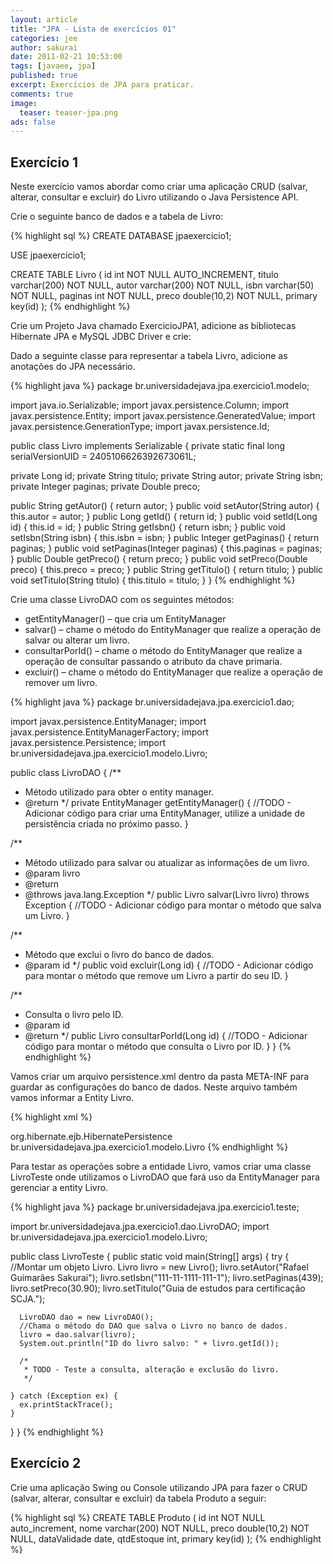 ```yaml
---
layout: article
title: "JPA - Lista de exercícios 01"
categories: jee
author: sakurai
date: 2011-02-21 10:53:00
tags: [javaee, jpa]
published: true
excerpt: Exercícios de JPA para praticar.
comments: true
image:
  teaser: teaser-jpa.png
ads: false
---
```


## Exercício 1

Neste exercício vamos abordar como criar uma aplicação CRUD (salvar, alterar, consultar e excluir) do Livro utilizando o Java Persistence API.

Crie o seguinte banco de dados e a tabela de Livro:

{% highlight sql %}
CREATE DATABASE jpaexercicio1;

USE jpaexercicio1;

CREATE TABLE Livro (
  id int NOT NULL AUTO_INCREMENT,
  titulo varchar(200) NOT NULL,
  autor varchar(200) NOT NULL,
  isbn varchar(50) NOT NULL,
  paginas int NOT NULL,
  preco double(10,2) NOT NULL,
  primary key(id)
);
{% endhighlight %}

Crie um Projeto Java chamado ExercicioJPA1, adicione as bibliotecas Hibernate JPA e MySQL JDBC Driver e crie:

Dado a seguinte classe para representar a tabela Livro, adicione as anotações do JPA necessário.

{% highlight java %}
package br.universidadejava.jpa.exercicio1.modelo;

import java.io.Serializable;
import javax.persistence.Column;
import javax.persistence.Entity;
import javax.persistence.GeneratedValue;
import javax.persistence.GenerationType;
import javax.persistence.Id;

public class Livro implements Serializable {
  private static final long serialVersionUID = 2405106626392673061L;

  private Long id;
  private String titulo;
  private String autor;
  private String isbn;
  private Integer paginas;
  private Double preco;

  public String getAutor() {
    return autor;
  }
  public void setAutor(String autor) {
    this.autor = autor;
  }
  public Long getId() {
    return id;
  }
  public void setId(Long id) {
    this.id = id;
  }
  public String getIsbn() {
    return isbn;
   }
  public void setIsbn(String isbn) {
    this.isbn = isbn;
  }
  public Integer getPaginas() {
    return paginas;
  }
  public void setPaginas(Integer paginas) {
    this.paginas = paginas;
  }
  public Double getPreco() {
    return preco;
  }
  public void setPreco(Double preco) {
    this.preco = preco;
  }
  public String getTitulo() {
    return titulo;
  }
  public void setTitulo(String titulo) {
    this.titulo = titulo;
  }
}
{% endhighlight %}

Crie uma classe LivroDAO com os seguintes métodos:

* getEntityManager() – que cria um EntityManager
* salvar() – chame o método do EntityManager que realize a operação de salvar ou alterar um livro.
* consultarPorId() – chame o método do EntityManager que realize a operação de consultar passando o atributo da chave primaria.
* excluir() – chame o método do EntityManager que realize a operação de remover um livro.

{% highlight java %}
package br.universidadejava.jpa.exercicio1.dao;

import javax.persistence.EntityManager;
import javax.persistence.EntityManagerFactory;
import javax.persistence.Persistence;
import br.universidadejava.jpa.exercicio1.modelo.Livro;

public class LivroDAO {
  /**
   * Método utilizado para obter o entity manager.
   * @return
   */
  private EntityManager getEntityManager() {
    //TODO - Adicionar código para criar uma EntityManager, utilize a unidade de persistência criada no próximo passo.
  }

  /**
   * Método utilizado para salvar ou atualizar as informações de um livro.
   * @param livro
   * @return
   * @throws java.lang.Exception
   */
  public Livro salvar(Livro livro) throws Exception {
    //TODO - Adicionar código para montar o método que salva um Livro.
  }

  /**
   * Método que exclui o livro do banco de dados.
   * @param id
   */
  public void excluir(Long id) {
    //TODO - Adicionar código para montar o método que remove um Livro a partir do seu ID.
  }

  /**
   * Consulta o livro pelo ID.
   * @param id
   * @return
   */
  public Livro consultarPorId(Long id) {
    //TODO - Adicionar código para montar o método que consulta o Livro por ID.
  }
}
{% endhighlight %}

Vamos criar um arquivo persistence.xml dentro da pasta META-INF para guardar as configurações do banco de dados. Neste arquivo também vamos informar a Entity Livro.

{% highlight xml %}
<?xml version="1.0" encoding="UTF-8"?>
<persistence version="1.0" xmlns="http://java.sun.com/xml/ns/persistence"
  xmlns:xsi="http://www.w3.org/2001/XMLSchema-instance"
  xsi:schemaLocation="http://java.sun.com/xml/ns/persistence http://java.sun.com/xml/ns/persistence/persistence_1_0.xsd">

  <persistence-unit name="ExercicioJPA1PU" transaction-type="RESOURCE_LOCAL">
    <provider>org.hibernate.ejb.HibernatePersistence</provider>
    <class>br.universidadejava.jpa.exercicio1.modelo.Livro</class>
    <properties>
      <property name="hibernate.connection.username" value="usuario"/>
      <property name="hibernate.connection.password" value="senha"/>
      <property name="hibernate.connection.driver_class" value="com.mysql.jdbc.Driver"/>
      <property name="hibernate.connection.url" value="jdbc:mysql://localhost:3306/jpaexercicio1"/>
      <property name="hibernate.cache.provider_class" value="org.hibernate.cache.NoCacheProvider"/>
      <property name="hibernate.show_sql" value="true"/>
    </properties>
  </persistence-unit>
</persistence>
{% endhighlight %}

Para testar as operações sobre a entidade Livro, vamos criar uma classe LivroTeste onde utilizamos o LivroDAO que fará uso da EntityManager para gerenciar a entity Livro.

{% highlight java %}
package br.universidadejava.jpa.exercicio1.teste;

import br.universidadejava.jpa.exercicio1.dao.LivroDAO;
import br.universidadejava.jpa.exercicio1.modelo.Livro;

public class LivroTeste {
  public static void main(String[] args) {
    try {
      //Montar um objeto Livro.
      Livro livro = new Livro();
      livro.setAutor("Rafael Guimarães Sakurai");
      livro.setIsbn("111-11-1111-111-1");
      livro.setPaginas(439);
      livro.setPreco(30.90);
      livro.setTitulo("Guia de estudos para certificação SCJA.");

      LivroDAO dao = new LivroDAO();
      //Chama o método do DAO que salva o Livro no banco de dados.
      livro = dao.salvar(livro);
      System.out.println("ID do livro salvo: " + livro.getId());

      /*
       * TODO - Teste a consulta, alteração e exclusão do livro.
       */

    } catch (Exception ex) {
      ex.printStackTrace();
    }
  }
}
{% endhighlight %}

## Exercício 2

Crie uma aplicação Swing ou Console utilizando JPA para fazer o CRUD (salvar, alterar, consultar e excluir) da tabela Produto a seguir:

{% highlight sql %}
CREATE TABLE Produto (
  id int NOT NULL auto_increment,
  nome varchar(200) NOT NULL,
  preco double(10,2) NOT NULL,
  dataValidade date,
  qtdEstoque int,
  primary key(id)
);
{% endhighlight %}
